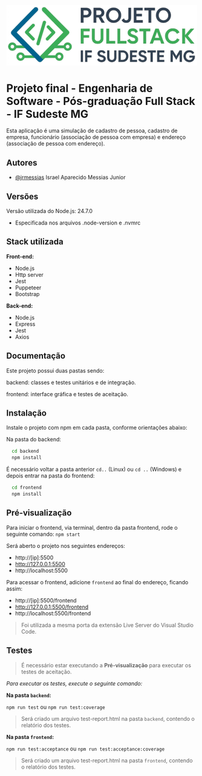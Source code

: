 
![Logo](frontend/img/logo.png)

# Projeto final - Engenharia de Software - Pós-graduação Full Stack - IF Sudeste MG

Esta aplicação é uma simulação de cadastro de pessoa, cadastro de empresa, funcionário (associação de pessoa com empresa) e endereço (associação de pessoa com endereço).

## Autores
- [@jrmessias](https://www.github.com/jrmessias) Israel Aparecido Messias Junior

## Versões
Versão utilizada do Node.js: 24.7.0
* Especificada nos arquivos .node-version e .nvmrc

## Stack utilizada
**Front-end:**
- Node.js
- Http server
- Jest
- Puppeteer
- Bootstrap

**Back-end:**
- Node.js
- Express
- Jest
- Axios

## Documentação
Este projeto possui duas pastas sendo:

backend: classes e testes unitários e de integração.

frontend: interface gráfica e testes de aceitação.

## Instalação

Instale o projeto com npm em cada pasta, conforme orientações abaixo:

Na pasta do backend:
```bash
  cd backend
  npm install
```
 É necessário voltar a pasta anterior `cd..` (Linux) ou `cd ..` (Windows) e depois entrar na pasta do frontend:
```bash
  cd frontend
  npm install
```

## Pré-visualização
 
Para iniciar o frontend, via terminal, dentro da pasta frontend, rode o seguinte comando: `npm start`

Será aberto o projeto nos seguintes endereços:

- http://[ip]:5500
- http://127.0.0.1:5500
- http://localhost:5500

Para acessar o frontend, adicione `frontend` ao final do endereço, ficando assim:

- http://[ip]:5500/frontend
- http://127.0.0.1:5500/frontend
- http://localhost:5500/frontend

> Foi utilizada a mesma porta da extensão Live Server do Visual Studio Code.

## Testes

> É necessário estar executando a **Pré-visualização** para executar os testes de aceitação.

*Para executar os testes, execute o seguinte comando:*

**Na pasta `backend`:**

`npm run test` ou  `npm run test:coverage`

> Será criado um arquivo test-report.html na pasta `backend`, contendo o relatório dos testes.

**Na pasta `frontend`:**

`npm run test:acceptance` ou  `npm run test:acceptance:coverage`

> Será criado um arquivo test-report.html na pasta `frontend`, contendo o relatório dos testes.
